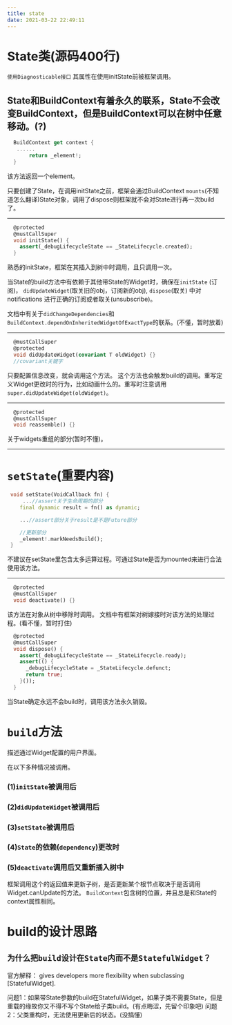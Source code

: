 ```yaml
---
title: state
date: 2021-03-22 22:49:11
---
```

# State类(源码400行)
`使用Diagnosticable接口`
其属性在使用initState前被框架调用。

State和BuildContext有着永久的联系，State不会改变BuildContext，但是BuildContext可以在树中任意移动。(?)
--
```dart
  BuildContext get context {
   ......
       return _element!;
  }
```
该方法返回一个element。

只要创建了State，在调用initState之前，框架会通过BuildContext `mounts`(不知道怎么翻译)State对象，调用了dispose则框架就不会对State进行再一次build了。

---

```dart
  @protected
  @mustCallSuper
  void initState() {
    assert(_debugLifecycleState == _StateLifecycle.created);
  }
```
熟悉的initState，框架在其插入到树中时调用，且只调用一次。

当State的build方法中有依赖于其他带State的Widget时，确保在`initState` (订阅)， `didUpdateWidget`(取关旧的obj，订阅新的obj),  `dispose`(取关) 中对 notifications 进行正确的订阅或者取关(unsubscribe)。

文档中有关于`didChangeDependencies`和`BuildContext.dependOnInheritedWidgetOfExactType`的联系。(不懂，暂时放着)

---

```dart
  @mustCallSuper
  @protected
  void didUpdateWidget(covariant T oldWidget) {}
  //covariant关键字
```
只要配置信息改变，就会调用这个方法。
这个方法也会触发build的调用。重写定义Widget更改时的行为，比如动画什么的。重写时注意调用`super.didUpdateWidget(oldWidget)`。

---
```dart
  @protected
  @mustCallSuper
  void reassemble() {}
```
关于widgets重组的部分(暂时不懂)。

---
# `setState`(重要内容)
```dart
 void setState(VoidCallback fn) {
     ...//assert关于生命周期的部分
    final dynamic result = fn() as dynamic;

    ...//assert部分关于result是不是Future部分

    //更新部分
    _element!.markNeedsBuild();
 }
```
不建议在setState里包含太多运算过程。可通过State是否为mounted来进行合法使用该方法。

---

```dart
  @protected
  @mustCallSuper
  void deactivate() {}
```
该方法在对象从树中移除时调用。
文档中有框架对树嫁接时对该方法的处理过程。(看不懂，暂时打住)

```dart
  @protected
  @mustCallSuper
  void dispose() {
    assert(_debugLifecycleState == _StateLifecycle.ready);
    assert(() {
      _debugLifecycleState = _StateLifecycle.defunct;
      return true;
    }());
  }
```
当State确定永远不会build时，调用该方法永久销毁。

# `build`方法
描述通过Widget配置的用户界面。

在以下多种情况被调用。

### (1)`initState`被调用后

### (2)`didUpdateWidget`被调用后

### (3)`setState`被调用后

### (4)`State`的依赖(`dependency`)更改时

### (5)`deactivate`调用后又重新插入树中

框架调用这个的返回值来更新子树，是否更新某个根节点取决于是否调用Widget.canUpdate的方法。
`BuildContext`包含树的位置，并且总是和State的context属性相同。

# build的设计思路
## `为什么把build设计在State内而不是StatefulWidget？`
官方解释： gives developers more flexibility when subclassing
[StatefulWidget].

问题1：如果带State参数的build在StatefulWidget，如果子类不需要State，但是重载的缘故你又不得不写个State给子类build。(有点晦涩，先留个印象吧)
问题2：父类重构时，无法使用更新后的状态。(没搞懂)


